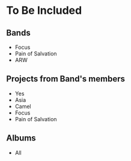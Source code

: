 # To Be Included

## Bands

+ Focus
+ Pain of Salvation
+ ARW

## Projects from Band's members

+ Yes
+ Asia
+ Camel
+ Focus
+ Pain of Salvation

## Albums

+ All
